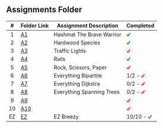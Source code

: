 ##  Assignments Folder

|   #   | Folder Link | Assignment Description  | Completed |
| :---: | ----------- | ----------------------- | --------- |
|   1   |[A1](./A1)   |Hashmat The Brave Warrior|<img src="https://github.com/ACHarrison32/4883-PT-Harrison/blob/main/index.png" width="10">|
|   2   |[A2](./A2)   |Hardwood Species         |<img src="https://github.com/ACHarrison32/4883-PT-Harrison/blob/main/index.png" width="10">|
|   3   |[A3](./A3)   |Traffic Lights           |<img src="https://github.com/ACHarrison32/4883-PT-Harrison/blob/main/images.png" width="10">|
|   4   |[A4](./A4)   |Rails                    |<img src="https://github.com/ACHarrison32/4883-PT-Harrison/blob/main/index.png" width="10">|
|   5   |[A5](./A5)   |Rock, Scissors, Paper    |<img src="https://github.com/ACHarrison32/4883-PT-Harrison/blob/main/images.png" width="10">|
|   6   |[A6](./A6)   |Everything Bipartite     |1/2 - <img src="https://github.com/ACHarrison32/4883-PT-Harrison/blob/main/images.png" width="10">|
|   7   |[A7](./A7)   |Everything Dijkstra      |0/2 - <img src="https://github.com/ACHarrison32/4883-PT-Harrison/blob/main/images.png" width="10">|
|   8   |[A8](./A8)   |Everything Spanning Trees|0/2 - <img src="https://github.com/ACHarrison32/4883-PT-Harrison/blob/main/images.png" width="10">|
|   9   |[A9](./A9)   |                         |<img src="https://github.com/ACHarrison32/4883-PT-Harrison/blob/main/images.png" width="10">|
|   10  |[A10](./A10) |                         |<img src="https://github.com/ACHarrison32/4883-PT-Harrison/blob/main/images.png" width="10">|
|   EZ  |[EZ](./EZ)   |EZ Breezy                |10/10 - <img src="https://github.com/ACHarrison32/4883-PT-Harrison/blob/main/index.png" width="10">|
